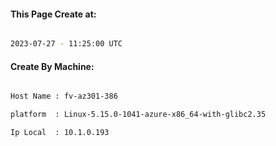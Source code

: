 
   
#### This Page Create at:

```bash

2023-07-27 - 11:25:00 UTC

```

#### Create By Machine:

```bash

Host Name : fv-az301-386

platform  : Linux-5.15.0-1041-azure-x86_64-with-glibc2.35

Ip Local  : 10.1.0.193

```

